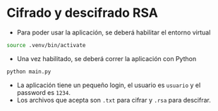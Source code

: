 # Cifrado y descifrado RSA

- Para poder usar la aplicación, se deberá habilitar el entorno virtual

```bash
source .venv/bin/activate
```

- Una vez habilitado, se deberá correr la aplicación con Python

```bash
python main.py
```

- La aplicación tiene un pequeño login, el usuario es `usuario` y el password es `1234`.
- Los archivos que acepta son `.txt` para cifrar y `.rsa` para descifrar.
